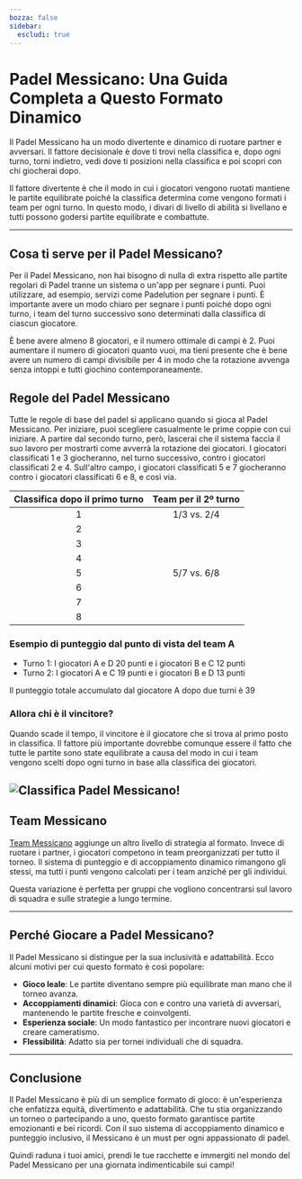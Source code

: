 ```yaml
---
bozza: false
sidebar:
  escludi: true
---
```


# Padel Messicano: Una Guida Completa a Questo Formato Dinamico

Il Padel Messicano ha un modo divertente e dinamico di ruotare partner e avversari. Il fattore decisionale è dove ti trovi nella classifica e, dopo ogni turno, torni indietro, vedi dove ti posizioni nella classifica e poi scopri con chi giocherai dopo.

Il fattore divertente è che il modo in cui i giocatori vengono ruotati mantiene le partite equilibrate poiché la classifica determina come vengono formati i team per ogni turno. In questo modo, i divari di livello di abilità si livellano e tutti possono godersi partite equilibrate e combattute.


---

## Cosa ti serve per il Padel Messicano?

Per il Padel Messicano, non hai bisogno di nulla di extra rispetto alle partite regolari di Padel tranne un sistema o un'app per segnare i punti. Puoi utilizzare, ad esempio, servizi come Padelution per segnare i punti. È importante avere un modo chiaro per segnare i punti poiché dopo ogni turno, i team del turno successivo sono determinati dalla classifica di ciascun giocatore.

È bene avere almeno 8 giocatori, e il numero ottimale di campi è 2. Puoi aumentare il numero di giocatori quanto vuoi, ma tieni presente che è bene avere un numero di campi divisibile per 4 in modo che la rotazione avvenga senza intoppi e tutti giochino contemporaneamente.

## Regole del Padel Messicano
Tutte le regole di base del padel si applicano quando si gioca al Padel Messicano. Per iniziare, puoi scegliere casualmente le prime coppie con cui iniziare. A partire dal secondo turno, però, lascerai che il sistema faccia il suo lavoro per mostrarti come avverrà la rotazione dei giocatori. I giocatori classificati 1 e 3 giocheranno, nel turno successivo, contro i giocatori classificati 2 e 4. Sull'altro campo, i giocatori classificati 5 e 7 giocheranno contro i giocatori classificati 6 e 8, e così via.

| Classifica dopo il primo turno | Team per il 2º turno |
|:---------------------------:|:-------------------:|
|              1              |     1/3 vs. 2/4     |
|              2              |                     |
|              3              |                     |
|              4              |                     |
|              5              |     5/7 vs. 6/8     |
|              6              |                     |
|              7              |                     |
|              8              |                     |


### Esempio di punteggio dal punto di vista del team A
- Turno 1: I giocatori A e D 20 punti e i giocatori B e C 12 punti
- Turno 2: I giocatori A e C 19 punti e i giocatori B e D 13 punti

Il punteggio totale accumulato dal giocatore A dopo due turni è 39


### Allora chi è il vincitore?
Quando scade il tempo, il vincitore è il giocatore che si trova al primo posto in classifica. Il fattore più importante dovrebbe comunque essere il fatto che tutte le partite sono state equilibrate a causa del modo in cui i team vengono scelti dopo ogni turno in base alla classifica dei giocatori.

![Classifica Padel Messicano!](/it/images/padel-mexicano.png "Classifica Padel Messicano")
---


## Team Messicano

[Team Messicano](/it/team-mexicano) aggiunge un altro livello di strategia al formato. Invece di ruotare i partner, i giocatori competono in team preorganizzati per tutto il torneo. Il sistema di punteggio e di accoppiamento dinamico rimangono gli stessi, ma tutti i punti vengono calcolati per i team anziché per gli individui.

Questa variazione è perfetta per gruppi che vogliono concentrarsi sul lavoro di squadra e sulle strategie a lungo termine.

---
## Perché Giocare a Padel Messicano?

Il Padel Messicano si distingue per la sua inclusività e adattabilità. Ecco alcuni motivi per cui questo formato è così popolare:
- **Gioco leale**: Le partite diventano sempre più equilibrate man mano che il torneo avanza.
- **Accoppiamenti dinamici**: Gioca con e contro una varietà di avversari, mantenendo le partite fresche e coinvolgenti.
- **Esperienza sociale**: Un modo fantastico per incontrare nuovi giocatori e creare cameratismo.
- **Flessibilità**: Adatto sia per tornei individuali che di squadra.

---

## Conclusione

Il Padel Messicano è più di un semplice formato di gioco: è un'esperienza che enfatizza equità, divertimento e adattabilità. Che tu stia organizzando un torneo o partecipando a uno, questo formato garantisce partite emozionanti e bei ricordi. Con il suo sistema di accoppiamento dinamico e punteggio inclusivo, il Messicano è un must per ogni appassionato di padel.

Quindi raduna i tuoi amici, prendi le tue racchette e immergiti nel mondo del Padel Messicano per una giornata indimenticabile sui campi!
